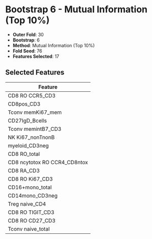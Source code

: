 # Bootstrap 6 - Mutual Information (Top 10%)

- **Outer Fold**: 30
- **Bootstrap**: 6
- **Method**: Mutual Information (Top 10%)
- **Fold Seed**: 76
- **Features Selected**: 17

## Selected Features

| Feature |
|---------|
| CD8 RO CCR5_CD3 |
| CD8pos_CD3 |
| Tconv memKi67_mem |
| CD27IgD_Bcells |
| Tconv memintB7_CD3 |
| NK Ki67_nonTnonB |
| myeloid_CD3neg |
| CD8 RO_total |
| CD8 ncytotox RO CCR4_CD8ntox |
| CD8 RA_CD3 |
| CD8  RO Ki67_CD3 |
| CD16+mono_total |
| CD14mono_CD3neg |
| Treg naive_CD4 |
| CD8 RO TIGIT_CD3 |
| CD8 RO CD27_CD3 |
| Tconv naive_total |
